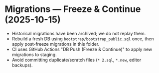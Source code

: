 # Migrations — Freeze & Continue (2025-10-15)

- Historical migrations have been archived; we do not replay them.
- Rebuild a fresh DB using `bootstrap/bootstrap_public.sql` once, then apply post-freeze migrations in this folder.
- CI uses GitHub Actions "DB Push (Freeze & Continue)" to apply new migrations to staging.
- Avoid committing duplicate/scratch files (`* 2.sql`, `*.new`, editor backups).
